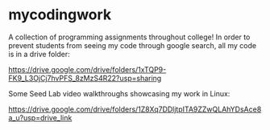 # mycodingwork
A collection of programming assignments throughout college!
In order to prevent students from seeing my code through google search, all my code is in a drive folder: 

https://drive.google.com/drive/folders/1xTQP9-FK9_L3OjCj7hvPFS_8zMzS4R22?usp=sharing

Some Seed Lab video walkthroughs showcasing my work in Linux:

https://drive.google.com/drive/folders/1Z8Xq7DDljtpITA9ZZwQLAhYDsAce8a_u?usp=drive_link
